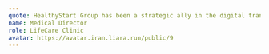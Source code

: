 ```yaml
---
quote: HealthyStart Group has been a strategic ally in the digital transformation of our operations. Their expertise significantly improved our process efficiency.
name: Medical Director
role: LifeCare Clinic
avatar: https://avatar.iran.liara.run/public/9
---
```

